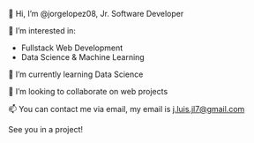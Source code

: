👋 Hi, I’m @jorgelopez08, Jr. Software Developer

👀 I’m interested in:
- Fullstack Web Development
- Data Science & Machine Learning

🌱 I’m currently learning Data Science

💞️ I’m looking to collaborate on web projects

📫 You can contact me via email, my email is j.luis.jl7@gmail.com

See you in a project!

<!---
jorgelopez08/jorgelopez08 is a ✨ special ✨ repository because its `README.md` (this file) appears on your GitHub profile.
You can click the Preview link to take a look at your changes.
--->
